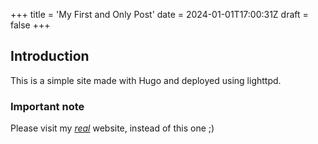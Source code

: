 +++
title = 'My First and Only Post'
date = 2024-01-01T17:00:31Z
draft = false
+++
## Introduction

This is a simple site made with Hugo and deployed using lighttpd.

### Important note

Please visit my *[real](https://www.mxa.fi)* website, instead of this one ;)